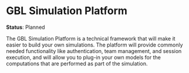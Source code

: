 # GBL Simulation Platform
**Status**: Planned

The GBL Simulation Platform is a technical framework that will make it easier to build your own simulations. The platform will provide commonly needed functionality like authentication, team management, and session execution, and will allow you to plug-in your own models for the computations that are performed as part of the simulation.